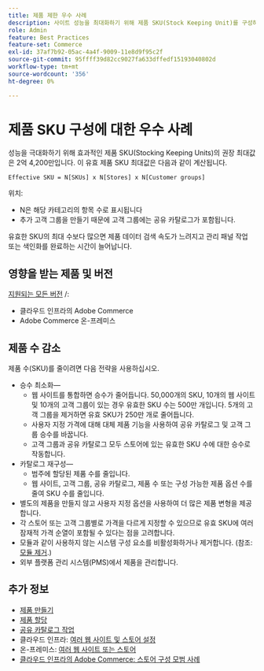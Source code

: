 ```yaml
---
title: 제품 제한 우수 사례
description: 사이트 성능을 최대화하기 위해 제품 SKU(Stock Keeping Unit)를 구성하는 모범 사례에 대해 알아봅니다.
role: Admin
feature: Best Practices
feature-set: Commerce
exl-id: 37af7b92-05ac-4a4f-9009-11e8d9f95c2f
source-git-commit: 95ffff39d82cc9027fa633dffedf15193040802d
workflow-type: tm+mt
source-wordcount: '356'
ht-degree: 0%

---
```


# 제품 SKU 구성에 대한 우수 사례

성능을 극대화하기 위해 효과적인 제품 SKU(Stocking Keeping Units)의 권장 최대값은 2억 4,200만입니다. 이 유효 제품 SKU 최대값은 다음과 같이 계산됩니다.

```text
Effective SKU = N[SKUs] x N[Stores] x N[Customer groups]
```

위치:

- N은 해당 카테고리의 항목 수로 표시됩니다
- 추가 고객 그룹을 만들기 때문에 고객 그룹에는 공유 카탈로그가 포함됩니다.

유효한 SKU의 최대 수보다 많으면 제품 데이터 검색 속도가 느려지고 관리 패널 작업 또는 색인화를 완료하는 시간이 늘어납니다.

## 영향을 받는 제품 및 버전

[지원되는 모든 버전](../../../release/versions.md) /:

- 클라우드 인프라의 Adobe Commerce
- Adobe Commerce 온-프레미스

## 제품 수 감소

제품 수(SKU)를 줄이려면 다음 전략을 사용하십시오.

- 승수 최소화—
   - 웹 사이트를 통합하면 승수가 줄어듭니다. 50,000개의 SKU, 10개의 웹 사이트 및 10개의 고객 그룹이 있는 경우 유효한 SKU 수는 500만 개입니다. 5개의 고객 그룹을 제거하면 유효 SKU가 250만 개로 줄어듭니다.
   - 사용자 지정 가격에 대해 대체 제품 기능을 사용하여 공유 카탈로그 및 고객 그룹 승수를 바꿉니다.
   - 고객 그룹과 공유 카탈로그 모두 스토어에 있는 유효한 SKU 수에 대한 승수로 작동합니다.
- 카탈로그 재구성—
   - 범주에 할당된 제품 수를 줄입니다.
   - 웹 사이트, 고객 그룹, 공유 카탈로그, 제품 수 또는 구성 가능한 제품 옵션 수를 줄여 SKU 수를 줄입니다.
- 별도의 제품을 만들지 않고 사용자 지정 옵션을 사용하여 더 많은 제품 변형을 제공합니다.
- 각 스토어 또는 고객 그룹별로 가격을 다르게 지정할 수 있으므로 유효 SKU에 여러 잠재적 가격 순열이 포함될 수 있다는 점을 고려합니다.
- 모듈과 같이 사용하지 않는 시스템 구성 요소를 비활성화하거나 제거합니다. (참조:  [모듈 제거](../../../installation/tutorials/uninstall-modules.md).)
- 외부 플랫폼 관리 시스템(PMS)에서 제품을 관리합니다.

## 추가 정보

- [제품 만들기](https://experienceleague.adobe.com/docs/commerce-admin/catalog/products/product-create.html)
- [제품 할당](https://experienceleague.adobe.com/docs/commerce-admin/catalog/categories/products-in-category/categories-product-assignments.html)
- [공유 카탈로그 작업](https://experienceleague.adobe.com/docs/commerce-admin/b2b/shared-catalogs/catalog-shared.html)
- 클라우드 인프라: [여러 웹 사이트 및 스토어 설정](https://devdocs.magento.com/cloud/project/project-multi-sites.html)
- 온-프레미스: [여러 웹 사이트 또는 스토어](../../../configuration/multi-sites/ms-overview.md)
- [클라우드 인프라의 Adobe Commerce: 스토어 구성 모범 사례](https://devdocs.magento.com/cloud/configure/configure-best-practices.html)
